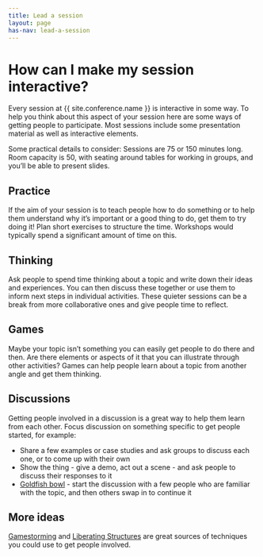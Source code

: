 ```yaml
---
title: Lead a session
layout: page
has-nav: lead-a-session
---
```


<h1>How can I make my session interactive?</h1>
<p>Every session at {{ site.conference.name }} is interactive in some way. To help you think about this aspect of your session here are some ways of getting people to participate. Most sessions include some presentation material as well as interactive elements.</p>
<p>Some practical details to consider: Sessions are 75 or 150 minutes long. Room capacity is 50, with seating around tables for working in groups, and you’ll be able to present slides.</p>
<h2>Practice</h2>
<p>If the aim of your session is to teach people how to do something or to help them understand why it’s important or a good thing to do, get them to try doing it! Plan short exercises to structure the time. Workshops would typically spend a significant amount of time on this.</p>
<h2>Thinking</h2>
<p>Ask people to spend time thinking about a topic and write down their ideas and experiences. You can then discuss these together or use them to inform next steps in individual activities. These quieter sessions can be a break from more collaborative ones and give people time to reflect.</p>
<h2>Games</h2>
<p>Maybe your topic isn’t something you can easily get people to do there and then. Are there elements or aspects of it that you can illustrate through other activities? Games can help people learn about a topic from another angle and get them thinking.</p>
<h2>Discussions</h2>
<p>Getting people involved in a discussion is a great way to help them learn from each other. Focus discussion on something specific to get people started, for example:</p>
<ul>
<li>Share a few examples or case studies and ask groups to discuss each one, or to come up with their own</li>
<li>Show the thing - give a demo, act out a scene - and ask people to discuss their responses to it</li>
<li><a href="https://en.wikipedia.org/wiki/Fishbowl_(conversation)">Goldfish bowl</a> - start the discussion with a few people who are familiar with the topic, and then others swap in to continue it</li>
</ul>
<h2>More ideas</h2>
<p><a href="http://gamestorming.com/">Gamestorming</a> and <a href="http://www.liberatingstructures.com/">Liberating Structures</a> are great sources of techniques you could use to get people involved.</p>
